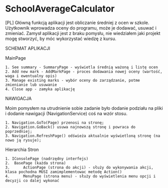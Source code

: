# SchoolAverageCalculator
[PL]
Główną funkcją aplikacji jest obliczanie średniej z ocen w szkole. Użytkownik wprowadza oceny do programu, może je dodawać, usuwać i zmieniać.
Zamysł aplikacji jest z braku pomysłu, nie wiedziałem jaki projekt mogę stworzyć, by móc wykorzystać wiedzę z kursu.

SCHEMAT APLIKACJI

MainPage

    1. See summary - SummaryPage - wyświetla średnią ważoną i listę ocen
    2. Add new mark - AddMarkPage - proces dodawania nowej oceny (wartość, waga i ewentualny opis)
    3. Manage existing marks - wybór oceny do zarządzanie, potme zmienianie lub usuwanie
    4. Close app - zamyka aplikację

NAWIGACJA

Moim pomysłem na utrudnienie sobie zadanie było dodanie podziału na pliki i dodanie nawigacji (NavigationService) coś na wzór stosu.

    1. Navigation.GoTo(Page) przenosi na stronę;
    2. Navigation.GoBack() usuwa najnowszą stronę i powraca do poprzedniej;
    3. Navigation.RefreshPage() odświeża aktualnie wyświetloną stronę (na nowo ją rysuje);

Hierarchia Stron

    1. IConsolePage (nadrzędny interfejs)
    2.  BasePage (każda strona)
    3.      ActionPage (strona do akcji) - służy do wykonywania akcji, klasa pochodna MUSI zamimplementowac metodę Action()
    4.      MenuPage (strona menu) - służy do wyświetlenia menu opcji i decyzji co dalej wykonać
